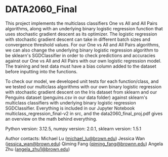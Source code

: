 # DATA2060_Final

This project implements the multiclass classifiers One vs All and All Pairs algorithms, along with an underlying binary logistic regression function that uses stochastic gradient descent as its optimizer. The logistic regression with stochastic gradient descent can take in different batch sizes and convergence threshold values. For our One vs All and All Pairs algorithms, we can also change the underlying binary logistic regression algorithm to be sklearn's SGDClassifier in order to check predictions and accuracies against our One vs All and All Pairs with our own logistic regression model. The training and test data must have a bias column added to the dataset before inputting into the functions.

To check our model, we developed unit tests for each function/class, and we tested our multiclass algorithms with our own binary logistic regression with stochastic gradient descent on the Iris dataset from sklearn and our Penguins dataset (penguins.csv in our data folder) against sklearn's multiclass classifiers with underlying binary logistic regression SGDClassifier. Everything is included in our Jupyter Notebook multiclass_regression_final-v2 in src, and the data2060_final_proj.pdf gives an overview on the math behind everything.

Python version: 3.12.5,
numpy version: 2.0.1,
sklearn version: 1.5.1

Author contacts:
Michael Lu (michael_lu@brown.edu)
Jessica Wan (jessica_wan@brown.edu)
Qiming Fang (qiming_fang@brownn.edu)
Angela Zhu (angela_zhu1@brown.edu)

